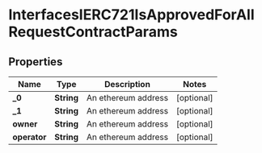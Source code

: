 

# InterfacesIERC721IsApprovedForAllRequestContractParams

## Properties

Name | Type | Description | Notes
------------ | ------------- | ------------- | -------------
**_0** | **String** | An ethereum address |  [optional]
**_1** | **String** | An ethereum address |  [optional]
**owner** | **String** | An ethereum address |  [optional]
**operator** | **String** | An ethereum address |  [optional]




